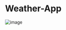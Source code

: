 # Weather-App

![image](https://github.com/Vidyaranya-Gavai/Weather-App/assets/114799492/a2438991-8686-40e5-a279-c95acbd94b41)
